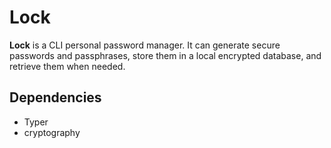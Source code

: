 # Lock

**Lock** is a CLI personal password manager. It can generate secure passwords
and passphrases, store them in a local encrypted database, and retrieve them
when needed.

## Dependencies

- Typer
- cryptography

